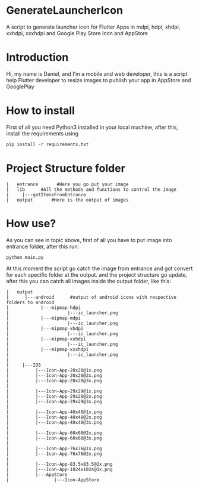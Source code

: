 # GenerateLauncherIcon
A script to generate launcher icon for Flutter Apps in mdpi, hdpi, xhdpi, xxhdpi, xxxhdpi and Google Play Store Icon and AppStore

# Introduction
Hi, my name is Daniel, and I'm a mobile and web developer, this is a script help Flutter developer to resize images to publish your app in AppStore and GooglePlay

# How to install
First of all you need Python3 installed in your local machine, after this, install the requirements using

```Python
pip install -r requirements.txt
```

# Project Structure folder

```
|   entrance       #Here you go put your image
|   lib      #All the methods and functions to control the image
|     |---getItensFromEntrance
|   output       #Here is the output of images

```

# How use?

As you can see in topic above, first of all you have to put image into entrance folder, after this run:

```
python main.py
```

At this moment the script go catch the image from entrance and got convert for each specific folder at the output. and the project structure go update, after this you can catch all images inside the output folder, like this:

```
|   output
|      |---android      #output of android icons with respective folders to android
|            |---mipmap-hdpi
|                      |---ic_launcher.png
|            |---mipmap-mdpi
|                      |---ic_launcher.png
|            |---mipmap-xhdpi
|                      |---ic_launcher.png
|            |---mipmap-xxhdpi
|                      |---ic_launcher.png
|            |---mipmap-xxxhdpi
|                      |---ic_launcher.png
|
|     |---IOS
|          |---Icon-App-20x20@1x.png
|          |---Icon-App-20x20@2x.png
|          |---Icon-App-20x20@3x.png
|
|          |---Icon-App-29x29@1x.png
|          |---Icon-App-29x29@2x.png
|          |---Icon-App-29x29@3x.png
|
|          |---Icon-App-40x40@1x.png
|          |---Icon-App-40x40@2x.png
|          |---Icon-App-40x40@3x.png
|
|          |---Icon-App-60x60@2x.png
|          |---Icon-App-60x60@3x.png
|
|          |---Icon-App-76x76@1x.png
|          |---Icon-App-76x76@2x.png
|
|          |---Icon-App-83.5x83.5@2x.png
|          |---Icon-App-1024x1024@1x.png
|          |---AppStore
|                 |---Icon-AppStore
```